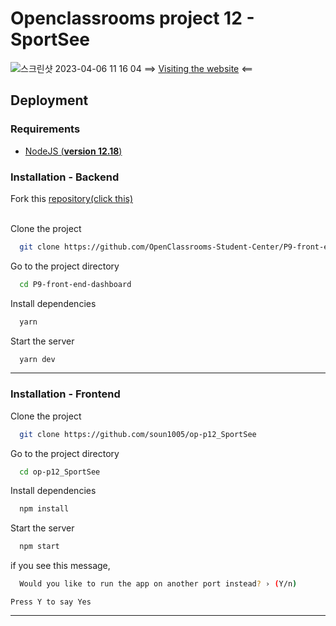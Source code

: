 
# Openclassrooms project 12 - SportSee
![스크린샷 2023-04-06 11 16 04](https://user-images.githubusercontent.com/79379473/230332354-f1923ebc-f6c5-4ee7-8267-eb407bb54c3b.png)
==> [Visiting the website](lustrous-muffin-df6952.netlify.app/) <==

## Deployment


### Requirements

  - [NodeJS (**version 12.18**)](https://nodejs.org/en/)


### Installation - Backend


 Fork this [repository(click this)](https://github.com/OpenClassrooms-Student-Center/P9-front-end-dashboard)

\
Clone the project

```bash
  git clone https://github.com/OpenClassrooms-Student-Center/P9-front-end-dashboard
```

Go to the project directory

```bash
  cd P9-front-end-dashboard
```

Install dependencies

```bash
  yarn
```

Start the server

```bash
  yarn dev
```

---

### Installation - Frontend

Clone the project

```bash
  git clone https://github.com/soun1005/op-p12_SportSee
```

Go to the project directory

```bash
  cd op-p12_SportSee
```

Install dependencies

```bash
  npm install
```

Start the server

```bash
  npm start
```

if you see this message,

```bash
  Would you like to run the app on another port instead? › (Y/n)
```
    Press Y to say Yes

---
